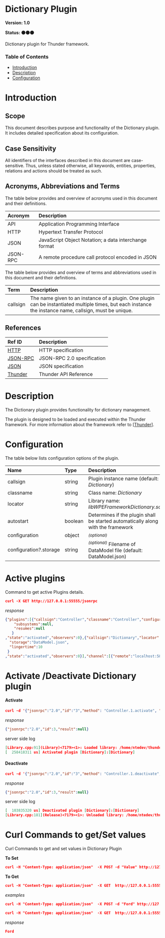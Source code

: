 <!-- Generated automatically, DO NOT EDIT! -->
<a name="head.Dictionary_Plugin"></a>
# Dictionary Plugin

**Version: 1.0**

**Status: :black_circle::black_circle::black_circle:**

Dictionary plugin for Thunder framework.

### Table of Contents

- [Introduction](#head.Introduction)
- [Description](#head.Description)
- [Configuration](#head.Configuration)

<a name="head.Introduction"></a>
# Introduction

<a name="head.Scope"></a>
## Scope

This document describes purpose and functionality of the Dictionary plugin. It includes detailed specification about its configuration.

<a name="head.Case_Sensitivity"></a>
## Case Sensitivity

All identifiers of the interfaces described in this document are case-sensitive. Thus, unless stated otherwise, all keywords, entities, properties, relations and actions should be treated as such.

<a name="head.Acronyms,_Abbreviations_and_Terms"></a>
## Acronyms, Abbreviations and Terms

The table below provides and overview of acronyms used in this document and their definitions.

| Acronym | Description |
| :-------- | :-------- |
| <a name="acronym.API">API</a> | Application Programming Interface |
| <a name="acronym.HTTP">HTTP</a> | Hypertext Transfer Protocol |
| <a name="acronym.JSON">JSON</a> | JavaScript Object Notation; a data interchange format |
| <a name="acronym.JSON-RPC">JSON-RPC</a> | A remote procedure call protocol encoded in JSON |

The table below provides and overview of terms and abbreviations used in this document and their definitions.

| Term | Description |
| :-------- | :-------- |
| <a name="term.callsign">callsign</a> | The name given to an instance of a plugin. One plugin can be instantiated multiple times, but each instance the instance name, callsign, must be unique. |

<a name="head.References"></a>
## References

| Ref ID | Description |
| :-------- | :-------- |
| <a name="ref.HTTP">[HTTP](http://www.w3.org/Protocols)</a> | HTTP specification |
| <a name="ref.JSON-RPC">[JSON-RPC](https://www.jsonrpc.org/specification)</a> | JSON-RPC 2.0 specification |
| <a name="ref.JSON">[JSON](http://www.json.org/)</a> | JSON specification |
| <a name="ref.Thunder">[Thunder](https://github.com/WebPlatformForEmbedded/Thunder/blob/master/doc/WPE%20-%20API%20-%20WPEFramework.docx)</a> | Thunder API Reference |

<a name="head.Description"></a>
# Description

The Dictionary plugin provides functionality for dictionary management.

The plugin is designed to be loaded and executed within the Thunder framework. For more information about the framework refer to [[Thunder](#ref.Thunder)].

<a name="head.Configuration"></a>
# Configuration

The table below lists configuration options of the plugin.

| Name | Type | Description |
| :-------- | :-------- | :-------- |
| callsign | string | Plugin instance name (default: *Dictionary*) |
| classname | string | Class name: *Dictionary* |
| locator | string | Library name: *libWPEFrameworkDictionary.so* |
| autostart | boolean | Determines if the plugin shall be started automatically along with the framework |
| configuration | object | <sup>*(optional)*</sup>  |
| configuration?.storage | string | <sup>*(optional)*</sup> Filename of DataModel file (default: DataModel.json) |

<a name="head.activePlugins"></a>
# Active plugins

Command to get active Plugins details.

```json
curl -X GET http://127.0.0.1:55555/jsonrpc
```

*response*

```json
{"plugins":[{"callsign":"Controller","classname":"Controller","configuration":{
    "subsystems":null,
    "resumes":null
   }
,"state":"activated","observers":0},{"callsign":"Dictionary","locator":"libWPEFrameworkDictionary.so","classname":"Dictionary","autostart":true,"configuration":{
  "storage":"DataModel.json",
  "lingertime":10
 }
,"state":"activated","observers":0}],"channel":[{"remote":"localhost:58300","state":"WebServer","activity":true,"id":1}],"server":{"threads":[0,4,4,2,5],"pending":0,"occupation":1}}
```

<a name="head.PluginStatus"></a>
# Activate /Deactivate Dictionary plugin

#### Activate

```json
curl -d '{"jsonrpc":"2.0","id":"3","method": "Controller.1.activate", "params":{"callsign":"Dictionary"}}' http://127.0.0.1:55555/jsonrpc
```

*response*
```json
{"jsonrpc":"2.0","id":3,"result":null}
```

server side log
```json
[Library.cpp:91](Library)<7179><1>: Loaded library: /home/ntedev/thunder_test/install/usr/lib/wpeframework/plugins/libWPEFrameworkDictionary.so
[  258418311 us] Activated plugin [Dictionary]:[Dictionary]
```

#### Deactivate

```json
curl -d '{"jsonrpc":"2.0","id":"3","method": "Controller.1.deactivate", "params":{"callsign":"Dictionary"}}' http://127.0.0.1:55555/jsonrpc
```

*response*
```json
{"jsonrpc":"2.0","id":3,"result":null}
```

server side log
```json
[  103835320 us] Deactivated plugin [Dictionary]:[Dictionary]
[Library.cpp:181](Release)<7179><1>: Unloaded library: /home/ntedev/thunder_test/install/usr/lib/wpeframework/plugins/libWPEFrameworkDictionary.so
```

<a name="head.Curl_Commands"></a>
# Curl Commands to get/Set values 

Curl Commands to get and set values in Dictionary Plugin

**To Set**

```json
curl -H "Content-Type: application/json"  -X POST -d "Value" http://127.0.0.1:55555/Service/Dictionary/NameSpace/key
```

**To Get**

```json
curl -H "Content-Type: application/json"  -X GET  http://127.0.0.1:55555/Service/Dictionary/NameSpace/key
```

*examples*

```json
curl -H "Content-Type: application/json"  -X POST -d "Ford" http://127.0.0.1:55555/Service/Dictionary/Car/Brand
```

```json
curl -H "Content-Type: application/json"  -X GET  http://127.0.0.1:55555/Service/Dictionary/Car/Brand
```
*response*
```json
Ford
```
